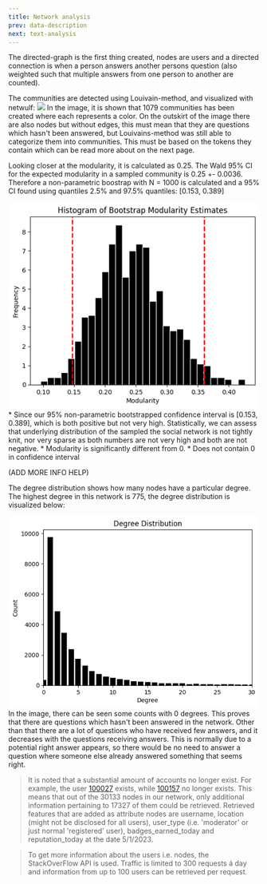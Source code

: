 ```yaml
---
title: Network analysis
prev: data-description
next: text-analysis
---
```


The directed-graph is the first thing created, nodes are users and a directed connection is when a person answers another persons question (also weighted such that multiple answers from one person to another are counted). 

The communities are detected using Louivain-method, and visualized with netwulf:
<img src="/images/Network.png"/>
In the image, it is shown that 1079 communities has been created where each represents a color. On the outskirt of the image there are also nodes but without edges, this must mean that they are questions which hasn't been answered, but Louivains-method was still able to categorize them into communities. This must be based on the tokens they contain which can be read more about on the next page.

Looking closer at the modularity, it is calculated as 0.25. The Wald 95% CI for the expected modularity in a sampled community is 0.25 +- 0.0036. Therefore a non-parametric boostrap with N = 1000 is calculated and a 95% CI found using quantiles 2.5% and 97.5% quantiles: [0.153, 0.389]

<img src="/images/Bootstrap.png"/>
* Since our 95% non-parametric bootstrapped confidence interval is [0.153, 0.389], which is both positive but not very high. Statistically, we can assess that underlying distribution of the sampled the social network is not tightly knit, nor very sparse as both numbers are not very high and both are not negative.
* Modularity is significantly different from 0. 
* Does not contain 0 in confidence interval

(ADD MORE INFO HELP)

The degree distribution shows how many nodes have a particular degree. The highest degree in this network is 775, the degree distribution is visualized below:

<img src="/images/Degree.png"/>
In the image, there can be seen some counts with 0 degrees. This proves that there are questions which hasn't been answered in the network. Other than that there are a lot of questions who have received few answers, and it decreases with the questions receiving answers. This is normally due to a potential right answer appears, so there would be no need to answer a question where someone else already answered something that seems right.


> It is noted that a substantial amount of accounts no longer exist. For example, the user [100027](https://meta.stackoverflow.com/users/100027/) exists, while [100157](https://meta.stackoverflow.com/users/100157/) no longer exists. This means that out of the 30133 nodes in our network, only additional information pertaining to 17327 of them could be retrieved.
Retrieved features that are added as attribute nodes are username, location (might not be disclosed for all users), user_type (i.e. 'moderator' or just normal 'registered' user), badges_earned_today and reputation_today at the date 5/1/2023.

>To get more information about the users i.e. nodes, the StackOverFlow API is used. Traffic is limited to 300 requests á day and information from up to 100 users can be retrieved per request.